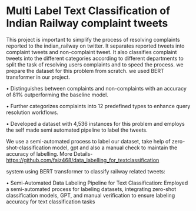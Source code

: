 # Multi Label Text Classification of Indian Railway complaint tweets
This project is important to simplify the process of resolving complaints reported to the indian_railway on twitter.
It separates reported tweets into complaint tweets and non-complaint tweet.
It also classifies complaint tweets into the different categories according to different departments to split the task of resolving users complaints and to speed the process.
we prepare the dataset for this problem from scratch.
we used BERT transformer in our project.

•	Distinguishes between complaints and non-complaints with an accuracy of 81% outperforming the baseline model.

•	Further categorizes complaints into 12 predefined types to enhance query resolution workflows.

•	Developed a dataset with 4,536 instances for this problem and employs the self made semi automated pipeline to label the tweets. 

We use a semi-automated process to label our dataset, take help of zero-shot-classification model, gpt and 
also a manual check to maintain the accuracy of labelling. More Details- https://github.com/faiz468/data_labelling_for_textclassification

system using BERT transformer to classify railway related tweets:

•	Semi-Automated Data Labeling Pipeline for Text Classification: Employed a semi-automated process for labeling datasets, integrating zero-shot classification models, GPT, and manual verification to ensure labeling accuracy for text classification tasks
